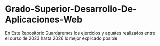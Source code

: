 # Grado-Superior-Desarrollo-De-Aplicaciones-Web
En Este Repositorio Guardaremos los ejercicios y apuntes  realizados entre el curso de 2023 hasta 2026 lo mejor explicado posible
